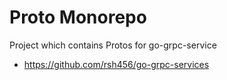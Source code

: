 Proto Monorepo
===============
 Project which contains Protos for go-grpc-service 
 - https://github.com/rsh456/go-grpc-services
